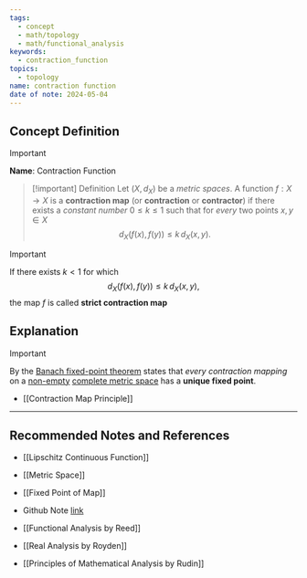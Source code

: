 ```yaml
---
tags:
  - concept
  - math/topology
  - math/functional_analysis
keywords:
  - contraction_function
topics:
  - topology
name: contraction function
date of note: 2024-05-04
---
```


## Concept Definition

>[!important]
>**Name**:  Contraction Function


>[!important] Definition
>Let $(X, d_{X})$  be a *metric spaces*. A function $f: X \to X$ is a **contraction map** (or **contraction** or **contractor**) if there exists a *constant number* $0 \le k \le 1$ such that for *every* two points $x, y \in X$
>$$
>d_{X}(f(x), f(y)) \le  k\, d_{X}(x, y).
>$$

>[!important]
>If there exists $k<1$ for which
>$$
>d_{X}(f(x), f(y)) \le  k\, d_{X}(x, y),
>$$
>the map $f$ is called **strict contraction map**

## Explanation

>[!important]
>By the [Banach fixed-point theorem](https://en.wikipedia.org/wiki/Banach_fixed-point_theorem "Banach fixed-point theorem") states that *every contraction mapping* on a [non-empty](https://en.wikipedia.org/wiki/Empty_set "Empty set") [complete metric space](https://en.wikipedia.org/wiki/Complete_metric_space "Complete metric space") has a **unique fixed point**.

- [[Contraction Map Principle]]


-----------
##  Recommended Notes and References

- [[Lipschitz Continuous Function]]
- [[Metric Space]]

- [[Fixed Point of Map]]

- Github Note [link](https://github.com/TianpeiLuke/SelfStudyNotes/tree/master/self-study/probability_and_measure_theory)


- [[Functional Analysis by Reed]]
- [[Real Analysis by Royden]]
- [[Principles of Mathematical Analysis by Rudin]]